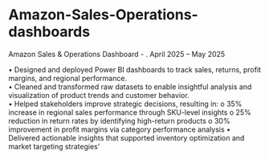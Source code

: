 # Amazon-Sales-Operations-dashboards

Amazon Sales & Operations Dashboard   -                           .                                   April 2025 – May 2025                                                                                    

•	Designed and deployed Power BI dashboards to track sales, returns, profit margins, and regional performance.                                                                
•	Cleaned and transformed raw datasets to enable insightful analysis and visualization of product trends and customer behavior.   
•	Helped stakeholders improve strategic decisions, resulting in: 
o	35% increase in regional sales performance through SKU-level insights
o	25% reduction in return rates by identifying high-return products
o	30% improvement in profit margins via category performance analysis
•	Delivered actionable insights that supported inventory optimization and market targeting strategies’

